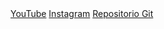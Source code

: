<!doctype html>
<html>
<head>
<meta charset="utf-8">

<link href="Untitled1.css" rel="stylesheet">
<link href="index.css" rel="stylesheet">
</head>
<body>
<a id="botao3" href="https://www.youtube.com/channel/UCEmEU4zZHWVWhJrk15FhALQ" target="_blank">YouTube</a>
<a id="botao2" href="https://www.instagram.com/_heulles_/" target="_blank">Instagram</a>
<a id="botao1" href="https://github.com/Heulles" target="_blank">Repositorio Git</a>
</body>
</html>
